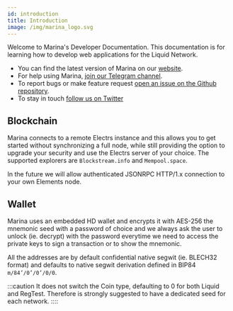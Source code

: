 ```yaml
---
id: introduction
title: Introduction
image: /img/marina_logo.svg
---
```


Welcome to Marina's Developer Documentation. This documentation is for learning how to develop web applications for the Liquid Network.

- You can find the latest version of Marina on our [website](https://vulpem.com/marina).
- For help using Marina, [join our Telegram channel](https://t.me/marina_wallet).
- To report bugs or make feature request [open an issue on the Github repository](https://github.com/vulpemventures/marina/issues/new).
- To stay in touch [follow us on Twitter](https://twitter.com/MarinaWallet)


## Blockchain

Marina connects to a remote Electrs instance and this allows you to get started without synchronizing a full node, while still providing the option to upgrade your security and use the Electrs server of your choice. The supported explorers are `Blockstream.info` and `Mempool.space`.

In the future we will allow authenticated JSONRPC HTTP/1.x connection to your own Elements node.

## Wallet 

Marina uses an embedded HD wallet and encrypts it with AES-256 the mnemonic seed with a password of choice and we always ask the user to unlock (ie. decrypt) with the password everytime we need to access the private keys to sign a transaction or to show the mnemonic.

All the addresses are by default confidential native segwit (ie. BLECH32 format) and defaults to native segwit derivation defined in BIP84 `m/84’/0’/0’/0/0`. 

:::caution
It does not switch the Coin type, defaulting to 0 for both Liquid and RegTest. Therefore is strongly suggested to have a dedicated seed for each network.
::::

